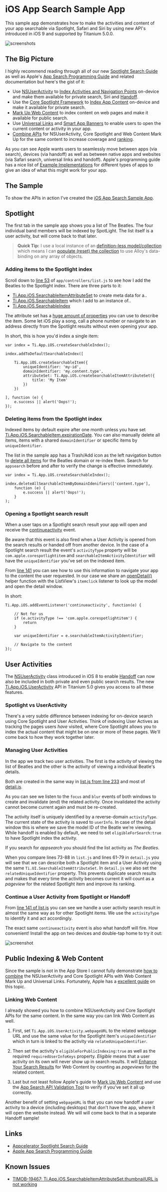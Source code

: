 # iOS App Search Sample App

This sample app demonstrates how to make the activities and content of your app searchable via Spotlight, Safari and Siri by using new API's introduced in iOS 9 and supported by Titanium 5.0.0.

![screenshots](docs/screenshots.png)

## The Big Picture
I highly recommend reading through all of our new [Spotlight Search Guide](http://docs.appcelerator.com/platform/latest/#!/guide/Spotlight_Search) as well as Apple's [App Search Programming Guide](https://developer.apple.com/library/prerelease/ios/documentation/General/Conceptual/AppSearch/index.html) and related documentation but here's the gist of it:

* Use [NSUserActivity](https://developer.apple.com/library/prerelease/ios/documentation/Foundation/Reference/NSUserActivity_Class/index.html) to [Index Activities and Navigation Points](https://developer.apple.com/library/prerelease/ios/documentation/General/Conceptual/AppSearch/Activities.html) on-device and make them available for private search, Siri and [Handoff](https://developer.apple.com/library/prerelease/ios/documentation/UserExperience/Conceptual/Handoff/HandoffFundamentals/HandoffFundamentals.html).
* Use the [Core Spotlight Framework](https://developer.apple.com/library/prerelease/ios/documentation/CoreSpotlight/Reference/CoreSpotlight_Framework/index.html) to [Index App Content](https://developer.apple.com/library/prerelease/ios/documentation/General/Conceptual/AppSearch/AppContent.html) on-device and make it available for private search.
* [Mark Up Web Content](https://developer.apple.com/library/prerelease/ios/documentation/General/Conceptual/AppSearch/WebContent.html) to index content on web pages and make it available for public search.
* Use [Universal Links](https://developer.apple.com/library/prerelease/ios/documentation/General/Conceptual/AppSearch/UniversalLinks.html) and [Smart App Banners](https://developer.apple.com/library/prerelease/ios/documentation/AppleApplications/Reference/SafariWebContent/PromotingAppswithAppBanners/PromotingAppswithAppBanners.html) to enable users to open the current content or activity in your app.
* [Combine APIs](https://developer.apple.com/library/prerelease/ios/documentation/General/Conceptual/AppSearch/CombiningAPIs.html) for NSUserActivity, Core Spotlight and Web Content Mark Up for the same content to increase coverage and [ranking](https://developer.apple.com/library/prerelease/ios/documentation/General/Conceptual/AppSearch/SearchUserExperience.html#//apple_ref/doc/uid/TP40016308-CH11-SW1).

As you can see Apple wants users to seamlessly move between apps (via search), devices (via handoff) as well as between native apps and websites (via Safari search, universal links and handoff). Apple's programming guide has a nice list of [Example Implementations](https://developer.apple.com/library/prerelease/ios/documentation/General/Conceptual/AppSearch/Choosing.html) for different types of apps to give an idea of what this might work for your app.

## The Sample
To show the APIs in action I've created the [iOS App Search Sample App](https://github.com/appcelerator-developer-relations/appc-sample-appsearch).

## Spotlight

The first tab in the sample app shows you a list of The Beatles. The four individual band members will be indexed by SpotLight. The list itself is a user activity, but will come back to that later.

> **Quick Tip:** I use a local instance of an [definition-less model/collection](app/models/array.js) which means I can [populate (reset) the collection](app/controllers/list.js#L25) to use Alloy's data-binding on any array of objects.

### Adding items to the Spotlight index
Scroll down to [line 53](app/controllers/list.js#L53) of `app/controllers/list.js` to see how I add the Beatles to the Spotlight index. There are three parts to it:

* [Ti.App.iOS.SearchableItemAttributeSet](http://docs.appcelerator.com/platform/latest/#!/api/Titanium.App.iOS.SearchableItemAttributeSet) to create meta data for a..
* [Ti.App.iOS.SearchableItem](http://docs.appcelerator.com/platform/latest/#!/api/Titanium.App.iOS.SearchableItem) which I add to an instance of..
* [Ti.App.iOS.SearchableIndex](http://docs.appcelerator.com/platform/latest/#!/api/Titanium.App.iOS.SearchableIndex)

The attribute set has a [huge amount of properties](https://developer.apple.com/library/prerelease/ios/documentation/CoreSpotlight/Reference/CSSearchableItemAttributeSet_Class/index.html#//apple_ref/doc/uid/TP40016247-CH1-DontLinkElementID_170) you can use to describe the item. Some let iOS play a song, call a phone number or navigate to an address directly from the Spotlight results without even opening your app.

In short, this is how you'd index a single item:

	var index = Ti.App.iOS.createSearchableIndex();
	
	index.addToDefaultSearchableIndex([
	
		Ti.App.iOS.createSearchableItem({
			uniqueIdentifier: 'my-id',
			domainIdentifier: 'my.content.type',
			attributeSet: Ti.App.iOS.createSearchableItemAttributeSet({
				title: 'My Item'
			})
		})
	
	], function (e) {
		e.success || alert('Oops!');
	});


### Deleting items from the Spotlight  index
Indexed items by default expire after one month unless you have set [Ti.App.iOS.SearchableItem.expirationDate](http://docs.appcelerator.com/platform/latest/#!/api/Titanium.App.iOS.SearchableItem-property-expirationDate). You can also manually delete all items, items with a shared `domainIdentifier` or specific items by `uniqueIdentifier`.

The list in the sample app has a Trash/Add icon as the left navigation button to [delete all items](app/controllers/list.js#L121) for the Beatles domain or re-index them. Search for `appsearch` before and after to verify the change is effective immediately.

	var index = Ti.App.iOS.createSearchableIndex();
	
	index.deleteAllSearchableItemByDomainIdenifiers(['content.type'],
		function (e) {
			e.success || alert('Oops!');
		}
	);

### Opening a Spotlight search result
When a user taps on a Spotlight search result your app will open and receive the [continueactivity](http://docs.appcelerator.com/platform/latest/#!/api/Titanium.App.iOS-event-continueactivity) event.

Be aware that this event is also fired when a User Activity is opened from the search results or handed off from another device. In the case of a Spotlight search result the event's `activityType` property will be `com.apple.corespotlightitem` and `searchableItemActivityIdentifier` will have the `uniqueIdentifier` you've set on the indexed item.

From [line 141](app/controllers/list.js#L141) you can see how to use this information to navigate your app to the content the user requested. In our case we share an [openDetail()](app/controllers/list.js#L197) helper function with the ListView's `itemclick` listener to look up the model and open the detail window.

In short:

	Ti.App.iOS.addEventListener('continueactivity', function(e) {
		
		// Not for us
		if (e.activityType !== 'com.apple.corespotlightitem') {
			return
		}
		
		var uniqueIdentifier = e.searchableItemActivityIdentifier;
			
		// Navigate to the content
	});

## User Activities

The [NSUserActivity](https://developer.apple.com/library/prerelease/ios/documentation/Foundation/Reference/NSUserActivity_Class/index.html#//apple_ref/occ/cl/NSUserActivity) class introduced in iOS 8 to enable [Handoff](https://developer.apple.com/library/prerelease/ios/documentation/UserExperience/Conceptual/Handoff/HandoffFundamentals/HandoffFundamentals.html) can now also be included in both private and even public search results. The new [Ti.App.iOS.UserActivity](http://docs.appcelerator.com/platform/latest/#!/api/Titanium.App.iOS.UserActivity) API in Titanium 5.0 gives you access to all these features.

### Spotlight vs UserActivity
There's a very subtle difference between indexing for on-device search using Core Spotlight and User Activities. Think of indexing User Actives as tracking the pages users *have* visited, where Core Spotlight allows you to index the actual content that might be on one or more of these pages. We'll come back to how they work together later.

### Managing User Activities
In the app we track two user activities. The first is the activity of viewing the list of Beatles and the other is the activity of viewing a individual Beatle's details.

Both are created in the same way in [list.js from line 233](app/controllers/list.js#L233) and most of [detail.js](app/controllers/detail.js).

As you can see we listen to the `focus` and `blur` events of both windows to create and invalidate (end) the related activity. Once invalidated the activity cannot become current again and must be re-created.

The activity itself is uniquely identified by a reverse-domain `activityType`. The current state of the activity is saved to `userInfo`. In case of the detail window this is where we save the model ID of the Beatle we're viewing. While handoff is enabled by default, we need to set `eligibleForSearch:true` to have Spotlight index the activity.

If you search for *appsearch* you should find the list activity as *The Beatles*.

When you compare lines 73-88 in `list.js` and lines 61-79 in `detail.js` you will see that we can describe both a Spotlight item and a User Activity using the same `Ti.UI.SearchableItemAttributeSet`. In `detail.js` we also set the `relatedUniqueIdentifier` property. This prevents duplicate search results and makes that every time the activity becomes current it will count as a *pageview* for the related Spotlight item and improve its ranking.

### Continue a User Activity from Spotlight or Handoff
From [line 141 of list.js](app/controllers/list.js#L141) you can see we handle a user activity search result in almost the same way as for other Spotlight items. We use the `activityType` to identify it and act accordingly.

The exact same `continueactivity` event is also what handoff will fire. How convenient! Install the app on two devices and double-tap home to try it out:

![screenshot](docs/handoff.png)

## Public Indexing & Web Content
Since the sample is not in the App Store I cannot fully demonstrate [how to combine](https://developer.apple.com/library/prerelease/ios/documentation/General/Conceptual/AppSearch/CombiningAPIs.html#//apple_ref/doc/uid/TP40016308-CH10-SW1) the NSUserActivity and Core Spotlight APIs with Web Content Mark Up and Universal Links. Fortunately, Apple has a [excellent guide](https://developer.apple.com/library/prerelease/ios/documentation/General/Conceptual/AppSearch/WebContent.html) on this topic.

### Linking Web Content
I already showed you how to combine NSUserActivity and Core Spotlight APIs for the same content. In the same way you can link Web Content as well.

1. First, set `Ti.App.iOS.UserActivity.webpageURL` to the related webpage URL and use the same value for the Spotlight item's `uniqueIdentifier` which in turn is linked to the activity via `relatedUniqueIdentifier`.

2. Then set the activity's `eligibleForPublicIndexing:true` as well as the required `requiredUserInfoKeys` property. *Eligible* means that a user activity on its own will never show up in search results. It will [Enhance Your Search Results](https://developer.apple.com/library/prerelease/ios/documentation/General/Conceptual/AppSearch/SearchUserExperience.html#//apple_ref/doc/uid/TP40016308-CH11-SW1) for Web Content by counting as *pageviews* for the related content.

3. Last but not least follow Apple's guide to [Mark Up Web Content](https://developer.apple.com/library/prerelease/ios/documentation/General/Conceptual/AppSearch/WebContent.html) and use the [App Search API Validation Tool](https://search.developer.apple.com/appsearch-validation-tool) to verify if you've set it all up correctly.

Another benefit of setting `webpageURL` is that you can now handoff a user activity to a device (including desktops) that don't have the app, where it will open the website instead. We will will come back to that in a separate Handoff sample!

## Links

* [Appcelerator Spotlight Search Guide](http://docs.appcelerator.com/platform/latest/#!/guide/Spotlight_Search)
* [Apple App Search Programming Guide](https://developer.apple.com/library/prerelease/ios/documentation/General/Conceptual/AppSearch/index.html)

## Known Issues

* [TIMOB-19467:
Ti.App.iOS.SearchableItemAttributeSet.thumbnailURL is not working](https://jira.appcelerator.org/browse/TIMOB-19467)
